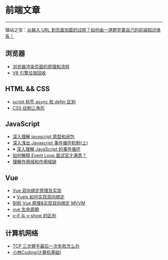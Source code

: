 # 前端文章

---

镇站之宝：[从输入 URL 到页面加载的过程？如何由一道题完善自己的前端知识体系！](https://segmentfault.com/a/1190000013662126)

## 浏览器

- [浏览器渲染页面的原理和流程](https://www.cnblogs.com/chenyoumei/p/9156849.html)
- [V8 引擎垃圾回收](https://segmentfault.com/a/1190000014383214)

## HTML && CSS

- [script 标签 async 和 defer 区别](https://www.jianshu.com/p/f5ffd5e014a9)
- [CSS 绘制三角形](https://www.jianshu.com/p/9a463d50e441)

## JavaScript

- [深入理解 javascript 原型和闭包](https://www.cnblogs.com/wangfupeng1988/p/3977924.html)
- [深入浅出 Javascript 事件循环机制(上)](https://zhuanlan.zhihu.com/p/26229293)
- ※ [深入理解 JavaScript 的事件循环](https://zhuanlan.zhihu.com/p/46068171)
- [如何解释 Event Loop 面试官才满意？](https://zhuanlan.zhihu.com/p/72507900)
- [理解作用域和作用域链](https://www.cnblogs.com/lhb25/archive/2011/09/06/javascript-scope-chain.html)

## Vue

- [Vue 双向绑定原理及实现](https://www.cnblogs.com/canfoo/p/6891868.html)
- ※ [Vuejs 如何实现双向绑定](https://blog.csdn.net/w993263495/article/details/85030839)
- [剖析 Vue 原理&实现双向绑定 MVVM](https://segmentfault.com/a/1190000006599500)
- [vue 生命周期](https://www.cnblogs.com/lgt-hello-world/p/12620073.html)
- [v-if 与 v-show 的区别](https://www.jianshu.com/p/7af8554d8f08)

## 计算机网络

- [TCP 三次握手最后一次失败怎么办](https://www.pianshen.com/article/68431265749/)
- [小林Coding(计算机基础)](https://xiaolincoding.com/ )
